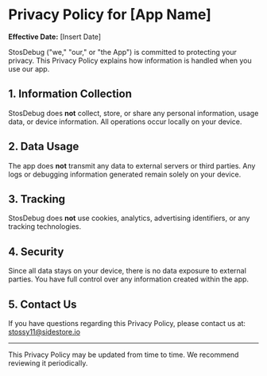 # Privacy Policy for [App Name]

**Effective Date:** [Insert Date]

StosDebug ("we," "our," or "the App") is committed to protecting your privacy. This Privacy Policy explains how information is handled when you use our app.  

## 1. Information Collection

StosDebug does **not** collect, store, or share any personal information, usage data, or device information. All operations occur locally on your device.  

## 2. Data Usage

The app does **not** transmit any data to external servers or third parties. Any logs or debugging information generated remain solely on your device.  

## 3. Tracking

StosDebug does **not** use cookies, analytics, advertising identifiers, or any tracking technologies.  

## 4. Security

Since all data stays on your device, there is no data exposure to external parties. You have full control over any information created within the app.  

## 5. Contact Us

If you have questions regarding this Privacy Policy, please contact us at: stossy11@sidestore.io

---

This Privacy Policy may be updated from time to time. We recommend reviewing it periodically.
